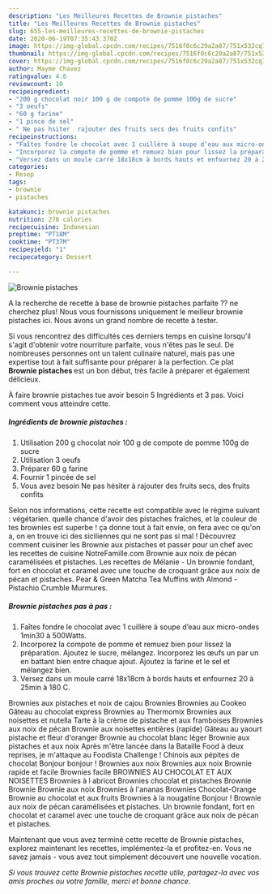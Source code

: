 ```yaml
---
description: "Les Meilleures Recettes de Brownie pistaches"
title: "Les Meilleures Recettes de Brownie pistaches"
slug: 655-les-meilleures-recettes-de-brownie-pistaches
date: 2020-06-19T07:35:43.370Z
image: https://img-global.cpcdn.com/recipes/7516f0c6c29a2a87/751x532cq70/brownie-pistaches-photo-principale-de-la-recette.jpg
thumbnail: https://img-global.cpcdn.com/recipes/7516f0c6c29a2a87/751x532cq70/brownie-pistaches-photo-principale-de-la-recette.jpg
cover: https://img-global.cpcdn.com/recipes/7516f0c6c29a2a87/751x532cq70/brownie-pistaches-photo-principale-de-la-recette.jpg
author: Mayme Chavez
ratingvalue: 4.6
reviewcount: 10
recipeingredient:
- "200 g chocolat noir 100 g de compote de pomme 100g de sucre"
- "3 oeufs"
- "60 g farine"
- "1 pince de sel"
- " Ne pas hsiter  rajouter des fruits secs des fruits confits"
recipeinstructions:
- "Faîtes fondre le chocolat avec 1 cuillère à soupe d’eau aux micro-ondes 1min30 à 500Watts."
- "Incorporez la compote de pomme et remuez bien pour lissez la préparation. Ajoutez le sucre, mélangez. Incorporez les œufs un par un en battant bien entre chaque ajout. Ajoutez la farine et le sel et mélangez bien."
- "Versez dans un moule carré 18x18cm à bords hauts et enfournez 20 à 25min à 180 C."
categories:
- Resep
tags:
- brownie
- pistaches

katakunci: brownie pistaches 
nutrition: 278 calories
recipecuisine: Indonesian
preptime: "PT18M"
cooktime: "PT37M"
recipeyield: "1"
recipecategory: Dessert

---
```



![Brownie pistaches](https://img-global.cpcdn.com/recipes/7516f0c6c29a2a87/751x532cq70/brownie-pistaches-photo-principale-de-la-recette.jpg)

A la recherche de recette à base de brownie pistaches parfaite ?? ne cherchez plus! Nous vous fournissons uniquement le meilleur brownie pistaches ici. Nous avons un grand nombre de recette à tester.

Si vous rencontrez des difficultés ces derniers temps en cuisine lorsqu'il s'agit d'obtenir votre nourriture parfaite, vous n'êtes pas le seul. De nombreuses personnes ont un talent culinaire naturel, mais pas une expertise tout à fait suffisante pour préparer à la perfection. Ce plat <strong> Brownie pistaches </strong> est un bon début, très facile à préparer et également délicieux.

<!--inarticleads1-->

À faire brownie pistaches tue avoir besoin 5 Ingrédients et 3 pas. Voici comment vous atteindre cette.

##### Ingrédients de brownie pistaches :

1. Utilisation 200 g chocolat noir 100 g de compote de pomme 100g de sucre
1. Utilisation 3 oeufs
1. Préparer 60 g farine
1. Fournir 1 pincée de sel
1. Vous avez besoin  Ne pas hésiter à rajouter des fruits secs, des fruits confits


Selon nos informations, cette recette est compatible avec le régime suivant : végétarien. quelle chance d&#39;avoir des pistaches fraîches, et la couleur de tes brownies est superbe ! ça donne tout à fait envie, on fera avec ce qu&#39;on a, on en trouve ici des siciliennes qui ne sont pas si mal ! Découvrez comment cuisiner les Brownie aux pistaches et passer pour un chef avec les recettes de cuisine NotreFamille.com Brownie aux noix de pécan caramélisées et pistaches. Les recettes de Mélanie - Un brownie fondant, fort en chocolat et caramel avec une touche de croquant grâce aux noix de pécan et pistaches. Pear &amp; Green Matcha Tea Muffins with Almond - Pistachio Crumble Murmures. 

<!--inarticleads2-->

##### Brownie pistaches pas à pas :

1. Faîtes fondre le chocolat avec 1 cuillère à soupe d’eau aux micro-ondes 1min30 à 500Watts.
1. Incorporez la compote de pomme et remuez bien pour lissez la préparation. Ajoutez le sucre, mélangez. Incorporez les œufs un par un en battant bien entre chaque ajout. Ajoutez la farine et le sel et mélangez bien.
1. Versez dans un moule carré 18x18cm à bords hauts et enfournez 20 à 25min à 180 C.


Brownies aux pistaches et noix de cajou Brownies Brownies au Cookeo Gâteau au chocolat express Brownies au Thermomix Brownies aux noisettes et nutella Tarte à la crème de pistache et aux framboises Brownies aux noix de pécan Brownie aux noisettes entières (rapide) Gâteau au yaourt pistache et fleur d&#39;oranger Brownie au chocolat blanc léger Brownie aux pistaches et aux noix Après m&#39;être lancée dans la Bataille Food à deux reprises, je m&#39;attaque au Foodista Challenge ! Chinois aux pépites de chocolat Bonjour bonjour ! Brownies aux noix Brownies aux noix Brownie rapide et facile Brownies facile BROWNIES AU CHOCOLAT ET AUX NOISETTES Brownies à l abricot Brownies chocolat et pistaches Brownie Brownie Brownie aux noix Brownies à l&#39;ananas Brownies Chocolat-Orange Brownie au chocolat et aux fruits Brownies à la nougatine Bonjour ! Brownie aux noix de pécan caramélisées et pistaches. Un brownie fondant, fort en chocolat et caramel avec une touche de croquant grâce aux noix de pécan et pistaches. 

<!--inarticleads1-->

<p>
Maintenant que vous avez terminé cette recette de Brownie pistaches, explorez maintenant les recettes, implémentez-la et profitez-en. Vous ne savez jamais - vous avez tout simplement découvert une nouvelle vocation.
</p>

<p>
<i>Si vous trouvez cette Brownie pistaches recette utile, partagez-la avec vos amis proches ou votre famille, merci et bonne chance.</i>
</p>
